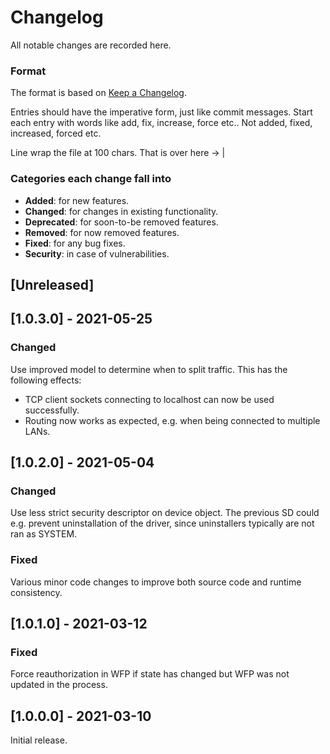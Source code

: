 # Changelog
All notable changes are recorded here.

### Format

The format is based on [Keep a Changelog](http://keepachangelog.com/en/1.0.0/).

Entries should have the imperative form, just like commit messages. Start each entry with words like
add, fix, increase, force etc.. Not added, fixed, increased, forced etc.

Line wrap the file at 100 chars.                                              That is over here -> |

### Categories each change fall into

* **Added**: for new features.
* **Changed**: for changes in existing functionality.
* **Deprecated**: for soon-to-be removed features.
* **Removed**: for now removed features.
* **Fixed**: for any bug fixes.
* **Security**: in case of vulnerabilities.

## [Unreleased]

## [1.0.3.0] - 2021-05-25
### Changed
Use improved model to determine when to split traffic. This has the following effects:
  - TCP client sockets connecting to localhost can now be used successfully.
  - Routing now works as expected, e.g. when being connected to multiple LANs.

## [1.0.2.0] - 2021-05-04
### Changed
Use less strict security descriptor on device object. The previous SD could e.g. prevent
uninstallation of the driver, since uninstallers typically are not ran as SYSTEM.

### Fixed
Various minor code changes to improve both source code and runtime consistency.


## [1.0.1.0] - 2021-03-12
### Fixed
Force reauthorization in WFP if state has changed but WFP was not updated in the process.

## [1.0.0.0] - 2021-03-10
Initial release.
